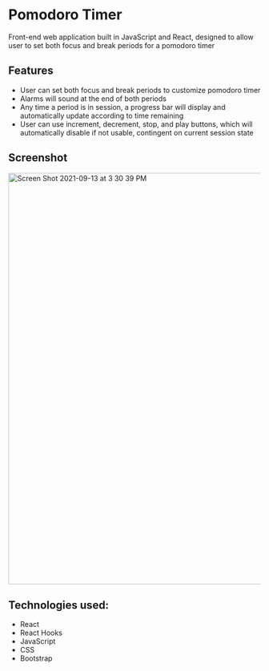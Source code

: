 # Pomodoro Timer

Front-end web application built in JavaScript and React, designed to allow user to set both focus and break periods for a pomodoro timer

## Features
* User can set both focus and break periods to customize pomodoro timer
* Alarms will sound at the end of both periods
* Any time a period is in session, a progress bar will display and automatically update according to time remaining
* User can use increment, decrement, stop, and play buttons, which will automatically disable if not usable, contingent on current session state

## Screenshot

<img width="821" alt="Screen Shot 2021-09-13 at 3 30 39 PM" src="https://user-images.githubusercontent.com/26908476/133152565-bf4c1121-9a8e-47be-93d8-5486ae5f5a00.png">

## Technologies used:
* React
* React Hooks
* JavaScript
* CSS
* Bootstrap

